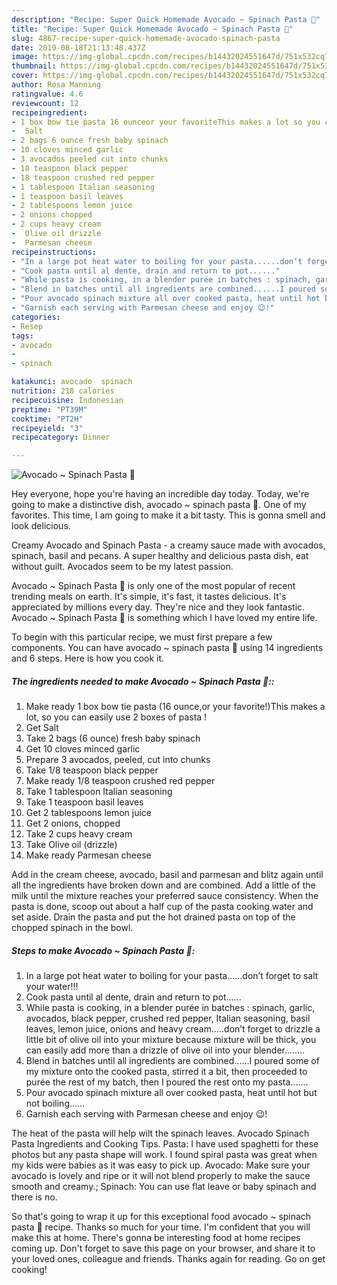 ```yaml
---
description: "Recipe: Super Quick Homemade Avocado ~ Spinach Pasta 🍝"
title: "Recipe: Super Quick Homemade Avocado ~ Spinach Pasta 🍝"
slug: 4867-recipe-super-quick-homemade-avocado-spinach-pasta
date: 2019-08-18T21:13:48.437Z
image: https://img-global.cpcdn.com/recipes/b14432024551647d/751x532cq70/avocado-spinach-pasta-🍝-recipe-main-photo.jpg
thumbnail: https://img-global.cpcdn.com/recipes/b14432024551647d/751x532cq70/avocado-spinach-pasta-🍝-recipe-main-photo.jpg
cover: https://img-global.cpcdn.com/recipes/b14432024551647d/751x532cq70/avocado-spinach-pasta-🍝-recipe-main-photo.jpg
author: Rosa Manning
ratingvalue: 4.6
reviewcount: 12
recipeingredient:
- 1 box bow tie pasta 16 ounceor your favoriteThis makes a lot so you can easily use 2 boxes of pasta 
-  Salt
- 2 bags 6 ounce fresh baby spinach
- 10 cloves minced garlic
- 3 avocados peeled cut into chunks
- 18 teaspoon black pepper
- 18 teaspoon crushed red pepper
- 1 tablespoon Italian seasoning
- 1 teaspoon basil leaves
- 2 tablespoons lemon juice
- 2 onions chopped
- 2 cups heavy cream
-  Olive oil drizzle
-  Parmesan cheese
recipeinstructions:
- "In a large pot heat water to boiling for your pasta......don’t forget to salt your water!!!"
- "Cook pasta until al dente, drain and return to pot......"
- "While pasta is cooking, in a blender purée in batches : spinach, garlic, avocados, black pepper, crushed red pepper, Italian seasoning, basil leaves, lemon juice, onions and heavy cream.....don’t forget to drizzle a little bit of olive oil into your mixture because mixture will be thick, you can easily add more than a drizzle of olive oil into your blender........"
- "Blend in batches until all ingredients are combined......I poured some of my mixture onto the cooked pasta, stirred it a bit, then proceeded to purée the rest of my batch, then I poured the rest onto my pasta......."
- "Pour avocado spinach mixture all over cooked pasta, heat until hot but not boiling......"
- "Garnish each serving with Parmesan cheese and enjoy 😉!"
categories:
- Resep
tags:
- avocado
- 
- spinach

katakunci: avocado  spinach
nutrition: 218 calories
recipecuisine: Indonesian
preptime: "PT39M"
cooktime: "PT2H"
recipeyield: "3"
recipecategory: Dinner

---
```



![Avocado ~ Spinach Pasta 🍝](https://img-global.cpcdn.com/recipes/b14432024551647d/751x532cq70/avocado-spinach-pasta-🍝-recipe-main-photo.jpg)

Hey everyone, hope you're having an incredible day today. Today, we're going to make a distinctive dish, avocado ~ spinach pasta 🍝. One of my favorites. This time, I am going to make it a bit tasty. This is gonna smell and look delicious.

Creamy Avocado and Spinach Pasta - a creamy sauce made with avocados, spinach, basil and pecans. A super healthy and delicious pasta dish, eat without guilt. Avocados seem to be my latest passion.

Avocado ~ Spinach Pasta 🍝 is only one of the most popular of recent trending meals on earth. It's simple, it's fast, it tastes delicious. It's appreciated by millions every day. They're nice and they look fantastic. Avocado ~ Spinach Pasta 🍝 is something which I have loved my entire life.


To begin with this particular recipe, we must first prepare a few components. You can have avocado ~ spinach pasta 🍝 using 14 ingredients and 6 steps. Here is how you cook it.

##### The ingredients needed to make Avocado ~ Spinach Pasta 🍝::

1. Make ready 1 box bow tie pasta (16 ounce,or your favorite!)This makes a lot, so you can easily use 2 boxes of pasta !
1. Get  Salt
1. Take 2 bags (6 ounce) fresh baby spinach
1. Get 10 cloves minced garlic
1. Prepare 3 avocados, peeled, cut into chunks
1. Take 1/8 teaspoon black pepper
1. Make ready 1/8 teaspoon crushed red pepper
1. Take 1 tablespoon Italian seasoning
1. Take 1 teaspoon basil leaves
1. Get 2 tablespoons lemon juice
1. Get 2 onions, chopped
1. Take 2 cups heavy cream
1. Take  Olive oil (drizzle)
1. Make ready  Parmesan cheese


Add in the cream cheese, avocado, basil and parmesan and blitz again until all the ingredients have broken down and are combined. Add a little of the milk until the mixture reaches your preferred sauce consistency. When the pasta is done, scoop out about a half cup of the pasta cooking water and set aside. Drain the pasta and put the hot drained pasta on top of the chopped spinach in the bowl. 

##### Steps to make Avocado ~ Spinach Pasta 🍝:

1. In a large pot heat water to boiling for your pasta......don’t forget to salt your water!!!
1. Cook pasta until al dente, drain and return to pot......
1. While pasta is cooking, in a blender purée in batches : spinach, garlic, avocados, black pepper, crushed red pepper, Italian seasoning, basil leaves, lemon juice, onions and heavy cream.....don’t forget to drizzle a little bit of olive oil into your mixture because mixture will be thick, you can easily add more than a drizzle of olive oil into your blender........
1. Blend in batches until all ingredients are combined......I poured some of my mixture onto the cooked pasta, stirred it a bit, then proceeded to purée the rest of my batch, then I poured the rest onto my pasta.......
1. Pour avocado spinach mixture all over cooked pasta, heat until hot but not boiling......
1. Garnish each serving with Parmesan cheese and enjoy 😉!


The heat of the pasta will help wilt the spinach leaves. Avocado Spinach Pasta Ingredients and Cooking Tips. Pasta: I have used spaghetti for these photos but any pasta shape will work. I found spiral pasta was great when my kids were babies as it was easy to pick up. Avocado: Make sure your avocado is lovely and ripe or it will not blend properly to make the sauce smooth and creamy.; Spinach: You can use flat leave or baby spinach and there is no. 

So that's going to wrap it up for this exceptional food avocado ~ spinach pasta 🍝 recipe. Thanks so much for your time. I'm confident that you will make this at home. There's gonna be interesting food at home recipes coming up. Don't forget to save this page on your browser, and share it to your loved ones, colleague and friends. Thanks again for reading. Go on get cooking!

